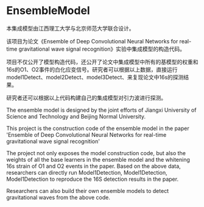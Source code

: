 # EnsembleModel
本集成模型由江西理工大学与北京师范大学联合设计。

该项目为论文《Ensemble of Deep Convolutional Neural Networks for real-time gravitational wave signal recognition》实验中集成模型的构造代码。

项目不仅公开了模型构造代码，还公开了论文中集成模型中所有的基模型的权重和16s的O1、O2事件的白化应变信号。研究者可以根据以上数据，直接运行model1Detect、model2Detect、model3Detect、来复现论文中16s的探测结果。

研究者还可以根据以上代码构建自己的集成模型对引力波进行探测。

The ensemble model is designed by the joint efforts of Jiangxi University of Science and Technology and Beijing Normal University.

This project is the construction code of the ensemble model in the paper 'Ensemble of Deep Convolutional Neural Networks for real-time gravitational wave signal recognition'

The project not only exposes the model construction code, but also the weights of all the base learners in the ensemble model and the whitening 16s strain of O1 and O2 events in the paper. Based on the above data, researchers can directly run Model1Detection, Model1Detection, Model1Detection to reproduce the 16S detection results in the paper.

Researchers can also build their own ensemble models to detect gravitational waves from the above code.
